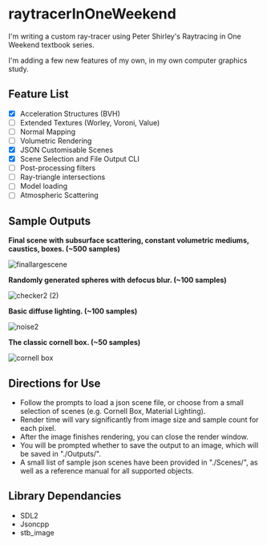 # raytracerInOneWeekend
I'm writing a custom ray-tracer using Peter Shirley's Raytracing in One Weekend textbook series.

I'm adding a few new features of my own, in my own computer graphics study.

## Feature List
- [x] Acceleration Structures (BVH)
- [ ] Extended Textures (Worley, Voroni, Value)
- [ ] Normal Mapping
- [ ] Volumetric Rendering
- [x] JSON Customisable Scenes
- [x] Scene Selection and File Output CLI
- [ ] Post-processing filters
- [ ] Ray-triangle intersections
- [ ] Model loading
- [ ] Atmospheric Scattering

## Sample Outputs

**Final scene with subsurface scattering, constant volumetric mediums, caustics, boxes. (~500 samples)**

![finallargescene](https://user-images.githubusercontent.com/53636492/190929904-59f555dd-45a5-4216-9abc-a7dc5f75bfe8.PNG)

**Randomly generated spheres with defocus blur. (~100 samples)**

![checker2 (2)](https://user-images.githubusercontent.com/53636492/189015882-25888ada-3437-4f5e-b545-652d299769a9.PNG)

**Basic diffuse lighting. (~100 samples)**

![noise2](https://user-images.githubusercontent.com/53636492/189015814-a0b92e84-e3c3-4351-9985-f6e0b03e6e54.PNG)

**The classic cornell box. (~50 samples)**

![cornell box](https://user-images.githubusercontent.com/53636492/189475961-15cef27e-1a86-47ac-8dcf-fe8152b86ac1.PNG)

## Directions for Use
- Follow the prompts to load a json scene file, or choose from a small selection of scenes (e.g. Cornell Box, Material Lighting). 
- Render time will vary significantly from image size and sample count for each pixel.
- After the image finishes rendering, you can close the render window.
- You will be prompted whether to save the output to an image, which will be saved in "./Outputs/".
- A small list of sample json scenes have been provided in "./Scenes/", as well as a reference manual for all supported objects.

## Library Dependancies
- SDL2
- Jsoncpp
- stb_image

